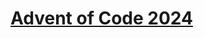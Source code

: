 [Advent of Code 2024]
=====================

[Advent of Code 2024]: <https://adventofcode.com/2024/about>
